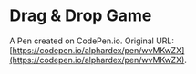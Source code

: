 # Drag & Drop Game

A Pen created on CodePen.io. Original URL: [https://codepen.io/alphardex/pen/wvMKwZX](https://codepen.io/alphardex/pen/wvMKwZX).


